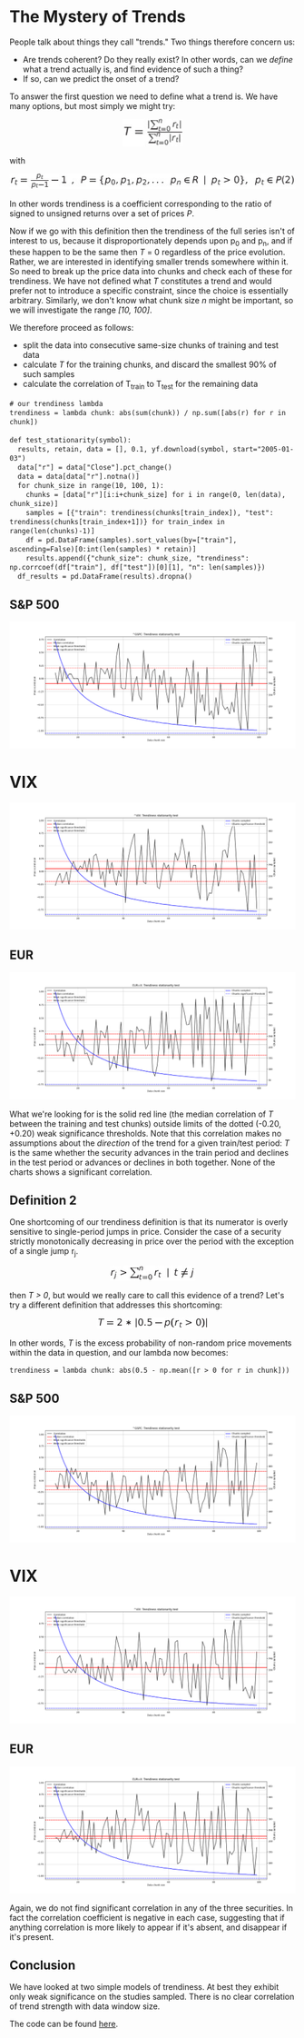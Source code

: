 
# The Mystery of Trends
People talk about things they call "trends." Two things therefore concern us:
- Are trends coherent? Do they really exist? In other words, can we *define* what a trend actually is, and find evidence of such a thing?
- If so, can we predict the onset of a trend?

To answer the first question we need to define what a trend is. We have many options, but most simply we might try:

<div align="center"><img src="article_1/formula_1.png" height=48/></div>

<span hidden>
$$T = \frac{\lvert \sum_{t=0}^{n}r_t \rvert}{\sum_{t=0}^{n}\lvert r_t \rvert} $$
</span>

with

<div align="center"><img src="article_1/formula_2.png"/></div>

<span hidden>
$$
\begin{equation}
{r_t} = \frac{p_t}{p_t-1}-1
\enspace,\enspace {P} = \{p_0, p_1, p_2, \dots \enspace p_n \in R \enspace | \enspace p_t > 0\}, \enspace p_t \in P
\end{equation}
$$
</span>


In other words trendiness is a coefficient corresponding to the ratio of signed to unsigned returns over a set of prices *P*. 

Now if we go with this definition then the trendiness of the full series isn't of interest to us, because it disproportionately depends upon p<sub>0</sub> and p<sub>n</sub>, and if these happen to be the same then *T* = 0 regardless of the price evolution. Rather, we are interested in identifying smaller trends somewhere within it. So need to break up the price data into chunks and check each of these for trendiness. We have not defined what *T* constitutes a trend and would prefer not to introduce a specific constraint, since the choice is essentially arbitrary. Similarly, we don't know what chunk size *n* might be important, so we will investigate the range *[10, 100]*.

We therefore proceed as follows:
- split the data into consecutive same-size chunks of training and test data
- calculate *T* for the training chunks, and discard the smallest 90% of such samples
- calculate the correlation of T<sub>train</sub> to T<sub>test</sub> for the remaining data

```
# our trendiness lambda
trendiness = lambda chunk: abs(sum(chunk)) / np.sum([abs(r) for r in chunk])

def test_stationarity(symbol):
  results, retain, data = [], 0.1, yf.download(symbol, start="2005-01-03")
  data["r"] = data["Close"].pct_change()
  data = data[data["r"].notna()]
  for chunk_size in range(10, 100, 1):
    chunks = [data["r"][i:i+chunk_size] for i in range(0, len(data), chunk_size)]
    samples = [{"train": trendiness(chunks[train_index]), "test": trendiness(chunks[train_index+1])} for train_index in range(len(chunks)-1)]
    df = pd.DataFrame(samples).sort_values(by=["train"], ascending=False)[0:int(len(samples) * retain)]
    results.append({"chunk_size": chunk_size, "trendiness": np.corrcoef(df["train"], df["test"])[0][1], "n": len(samples)})
  df_results = pd.DataFrame(results).dropna()
```
## S&P 500
<img src="article_1/trend_stationarity_gspc_t1.png" width=800/>

# VIX
![stationarity](article_1/trend_stationarity_vix_t1.png)

## EUR
![stationarity](article_1/trend_stationarity_eur_t1.png)

What we're looking for is the solid red line (the median correlation of *T* between the training and test chunks) outside limits of the dotted (-0.20, +0.20) weak significance thresholds. Note that this correlation makes no assumptions about the *direction* of the trend for a given train/test period: *T* is the same whether the security advances in the train period and declines in the test period or advances or declines in both together. None of the charts shows a significant correlation.

## Definition 2
One shortcoming of our trendiness definition is that its numerator is overly sensitive to single-period jumps in price. Consider the case of a security strictly monotonically decreasing in price over the period with the exception of a single jump r<sub>j</sub>.

<div align="center"><img src="article_1/formula_3.png"/></div>
<span hidden>
$$r_j > \sum_{t=0}^{n}r_t \enspace | \enspace t \neq j$$
</span>

then *T > 0*, but would we really care to call this evidence of a trend? Let's try a different definition that addresses this shortcoming:

<div align="center"><img src="article_1/formula_4.png"/></div>

<span hidden>
$$T = 2 * \lvert 0.5 - p(r_t > 0) \rvert $$
</span>

In other words, *T* is the excess probability of non-random price movements within the data in question, and our lambda now becomes:

```
trendiness = lambda chunk: abs(0.5 - np.mean([r > 0 for r in chunk]))
```

## S&P 500
![stationarity](article_1/trend_stationarity_gspc_t2.png)

# VIX
![stationarity](article_1/trend_stationarity_vix_t2.png)

## EUR
![stationarity](article_1/trend_stationarity_eur_t2.png)

Again, we do not find significant correlation in any of the three securities. In fact the correlation coefficient is negative in each case, suggesting that if anything correlation is more likely to appear if it's absent, and disappear if it's present.

## Conclusion
We have looked at two simple models of trendiness. At best they exhibit only weak significance on the studies sampled. There is no clear correlation of trend strength with data window size.

The code can be found [here](trendiness.py).
